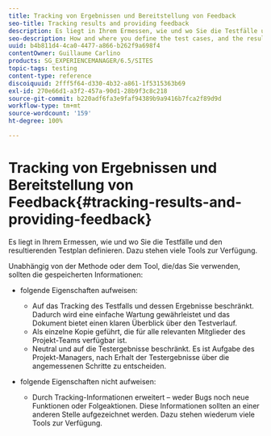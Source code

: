 ```yaml
---
title: Tracking von Ergebnissen und Bereitstellung von Feedback
seo-title: Tracking results and providing feedback
description: Es liegt in Ihrem Ermessen, wie und wo Sie die Testfälle und den resultierenden Testplan definieren.
seo-description: How and where you define the test cases, and the resulting test plan, is at your own discretion
uuid: b4b811d4-4ca0-4477-a866-b262f9a698f4
contentOwner: Guillaume Carlino
products: SG_EXPERIENCEMANAGER/6.5/SITES
topic-tags: testing
content-type: reference
discoiquuid: 2fff5f64-d330-4b32-a861-1f5315363b69
exl-id: 270e66d1-a3f2-457a-90d1-28b9f3c8c218
source-git-commit: b220adf6fa3e9faf94389b9a9416b7fca2f89d9d
workflow-type: tm+mt
source-wordcount: '159'
ht-degree: 100%

---
```


# Tracking von Ergebnissen und Bereitstellung von Feedback{#tracking-results-and-providing-feedback}

Es liegt in Ihrem Ermessen, wie und wo Sie die Testfälle und den resultierenden Testplan definieren. Dazu stehen viele Tools zur Verfügung.

Unabhängig von der Methode oder dem Tool, die/das Sie verwenden, sollten die gespeicherten Informationen:

* folgende Eigenschaften aufweisen:

   * Auf das Tracking des Testfalls und dessen Ergebnisse beschränkt. Dadurch wird eine einfache Wartung gewährleistet und das Dokument bietet einen klaren Überblick über den Testverlauf.
   * Als einzelne Kopie geführt, die für alle relevanten Mitglieder des Projekt-Teams verfügbar ist.
   * Neutral und auf die Testergebnisse beschränkt. Es ist Aufgabe des Projekt-Managers, nach Erhalt der Testergebnisse über die angemessenen Schritte zu entscheiden.

* folgende Eigenschaften nicht aufweisen:

   * Durch Tracking-Informationen erweitert – weder Bugs noch neue Funktionen oder Folgeaktionen. Diese Informationen sollten an einer anderen Stelle aufgezeichnet werden. Dazu stehen wiederum viele Tools zur Verfügung.
